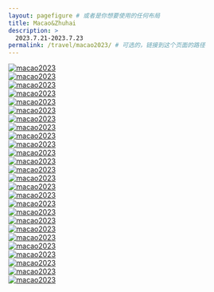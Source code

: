 ```yaml
---
layout: pagefigure # 或者是你想要使用的任何布局
title: Macao&Zhuhai
description: >
  2023.7.21-2023.7.23
permalink: /travel/macao2023/ # 可选的，链接到这个页面的路径
---
```


<div class="figure-grid">
<div class="figure-grid-sizer"></div>
<div class="figure-grid-item">
        <a href="https://hobbyfigure.rayleigh-lin.top/macao2023/_RAY3353.webp" data-lightbox="roadtrip" class="image-link">
        <img class="lozad" 
             data-src="https://hobbyfigure.rayleigh-lin.top/macao2023c/_RAY3353.webp"
             alt="macao2023"/>
        </a>
</div>
<div class="figure-grid-item">
        <a href="https://hobbyfigure.rayleigh-lin.top/macao2023/_RAY3356.webp" data-lightbox="roadtrip" class="image-link">
        <img class="lozad" 
             data-src="https://hobbyfigure.rayleigh-lin.top/macao2023c/_RAY3356.webp"
             alt="macao2023"/>
        </a>
</div>
<div class="figure-grid-item">
        <a href="https://hobbyfigure.rayleigh-lin.top/macao2023/_RAY3359.webp" data-lightbox="roadtrip" class="image-link">
        <img class="lozad" 
             data-src="https://hobbyfigure.rayleigh-lin.top/macao2023c/_RAY3359.webp"
             alt="macao2023"/>
        </a>
</div>
<div class="figure-grid-item">
        <a href="https://hobbyfigure.rayleigh-lin.top/macao2023/_RAY3361.webp" data-lightbox="roadtrip" class="image-link">
        <img class="lozad" 
             data-src="https://hobbyfigure.rayleigh-lin.top/macao2023c/_RAY3361.webp"
             alt="macao2023"/>
        </a>
</div>
<div class="figure-grid-item">
        <a href="https://hobbyfigure.rayleigh-lin.top/macao2023/_RAY3362.webp" data-lightbox="roadtrip" class="image-link">
        <img class="lozad" 
             data-src="https://hobbyfigure.rayleigh-lin.top/macao2023c/_RAY3362.webp"
             alt="macao2023"/>
        </a>
</div>
<div class="figure-grid-item">
        <a href="https://hobbyfigure.rayleigh-lin.top/macao2023/_RAY3394.webp" data-lightbox="roadtrip" class="image-link">
        <img class="lozad" 
             data-src="https://hobbyfigure.rayleigh-lin.top/macao2023c/_RAY3394.webp"
             alt="macao2023"/>
        </a>
</div>
<div class="figure-grid-item">
        <a href="https://hobbyfigure.rayleigh-lin.top/macao2023/_RAY3424.webp" data-lightbox="roadtrip" class="image-link">
        <img class="lozad" 
             data-src="https://hobbyfigure.rayleigh-lin.top/macao2023c/_RAY3424.webp"
             alt="macao2023"/>
        </a>
</div>
<div class="figure-grid-item">
        <a href="https://hobbyfigure.rayleigh-lin.top/macao2023/_RAY3452.webp" data-lightbox="roadtrip" class="image-link">
        <img class="lozad" 
             data-src="https://hobbyfigure.rayleigh-lin.top/macao2023c/_RAY3452.webp"
             alt="macao2023"/>
        </a>
</div>
<div class="figure-grid-item">
        <a href="https://hobbyfigure.rayleigh-lin.top/macao2023/_RAY3467.webp" data-lightbox="roadtrip" class="image-link">
        <img class="lozad" 
             data-src="https://hobbyfigure.rayleigh-lin.top/macao2023c/_RAY3467.webp"
             alt="macao2023"/>
        </a>
</div>
<div class="figure-grid-item">
        <a href="https://hobbyfigure.rayleigh-lin.top/macao2023/_RAY3471.webp" data-lightbox="roadtrip" class="image-link">
        <img class="lozad" 
             data-src="https://hobbyfigure.rayleigh-lin.top/macao2023c/_RAY3471.webp"
             alt="macao2023"/>
        </a>
</div>
<div class="figure-grid-item">
        <a href="https://hobbyfigure.rayleigh-lin.top/macao2023/_RAY3473.webp" data-lightbox="roadtrip" class="image-link">
        <img class="lozad" 
             data-src="https://hobbyfigure.rayleigh-lin.top/macao2023c/_RAY3473.webp"
             alt="macao2023"/>
        </a>
</div>
<div class="figure-grid-item">
        <a href="https://hobbyfigure.rayleigh-lin.top/macao2023/_RAY3476.webp" data-lightbox="roadtrip" class="image-link">
        <img class="lozad" 
             data-src="https://hobbyfigure.rayleigh-lin.top/macao2023c/_RAY3476.webp"
             alt="macao2023"/>
        </a>
</div>
<div class="figure-grid-item">
        <a href="https://hobbyfigure.rayleigh-lin.top/macao2023/_RAY3477.webp" data-lightbox="roadtrip" class="image-link">
        <img class="lozad" 
             data-src="https://hobbyfigure.rayleigh-lin.top/macao2023c/_RAY3477.webp"
             alt="macao2023"/>
        </a>
</div>
<div class="figure-grid-item">
        <a href="https://hobbyfigure.rayleigh-lin.top/macao2023/_RAY3483.webp" data-lightbox="roadtrip" class="image-link">
        <img class="lozad" 
             data-src="https://hobbyfigure.rayleigh-lin.top/macao2023c/_RAY3483.webp"
             alt="macao2023"/>
        </a>
</div>
<div class="figure-grid-item">
        <a href="https://hobbyfigure.rayleigh-lin.top/macao2023/_RAY3488.webp" data-lightbox="roadtrip" class="image-link">
        <img class="lozad" 
             data-src="https://hobbyfigure.rayleigh-lin.top/macao2023c/_RAY3488.webp"
             alt="macao2023"/>
        </a>
</div>
<div class="figure-grid-item">
        <a href="https://hobbyfigure.rayleigh-lin.top/macao2023/_RAY3504.webp" data-lightbox="roadtrip" class="image-link">
        <img class="lozad" 
             data-src="https://hobbyfigure.rayleigh-lin.top/macao2023c/_RAY3504.webp"
             alt="macao2023"/>
        </a>
</div>
<div class="figure-grid-item">
        <a href="https://hobbyfigure.rayleigh-lin.top/macao2023/_RAY3519.webp" data-lightbox="roadtrip" class="image-link">
        <img class="lozad" 
             data-src="https://hobbyfigure.rayleigh-lin.top/macao2023c/_RAY3519.webp"
             alt="macao2023"/>
        </a>
</div>
<div class="figure-grid-item">
        <a href="https://hobbyfigure.rayleigh-lin.top/macao2023/_RAY3523.webp" data-lightbox="roadtrip" class="image-link">
        <img class="lozad" 
             data-src="https://hobbyfigure.rayleigh-lin.top/macao2023c/_RAY3523.webp"
             alt="macao2023"/>
        </a>
</div>
<div class="figure-grid-item">
        <a href="https://hobbyfigure.rayleigh-lin.top/macao2023/_RAY3524.webp" data-lightbox="roadtrip" class="image-link">
        <img class="lozad" 
             data-src="https://hobbyfigure.rayleigh-lin.top/macao2023c/_RAY3524.webp"
             alt="macao2023"/>
        </a>
</div>
<div class="figure-grid-item">
        <a href="https://hobbyfigure.rayleigh-lin.top/macao2023/_RAY3540.webp" data-lightbox="roadtrip" class="image-link">
        <img class="lozad" 
             data-src="https://hobbyfigure.rayleigh-lin.top/macao2023c/_RAY3540.webp"
             alt="macao2023"/>
        </a>
</div>
<div class="figure-grid-item">
        <a href="https://hobbyfigure.rayleigh-lin.top/macao2023/_RAY3558.webp" data-lightbox="roadtrip" class="image-link">
        <img class="lozad" 
             data-src="https://hobbyfigure.rayleigh-lin.top/macao2023c/_RAY3558.webp"
             alt="macao2023"/>
        </a>
</div>
<div class="figure-grid-item">
        <a href="https://hobbyfigure.rayleigh-lin.top/macao2023/_RAY3569.webp" data-lightbox="roadtrip" class="image-link">
        <img class="lozad" 
             data-src="https://hobbyfigure.rayleigh-lin.top/macao2023c/_RAY3569.webp"
             alt="macao2023"/>
        </a>
</div>
<div class="figure-grid-item">
        <a href="https://hobbyfigure.rayleigh-lin.top/macao2023/_RAY3579.webp" data-lightbox="roadtrip" class="image-link">
        <img class="lozad" 
             data-src="https://hobbyfigure.rayleigh-lin.top/macao2023c/_RAY3579.webp"
             alt="macao2023"/>
        </a>
</div>
<div class="figure-grid-item">
        <a href="https://hobbyfigure.rayleigh-lin.top/macao2023/_RAY3591.webp" data-lightbox="roadtrip" class="image-link">
        <img class="lozad" 
             data-src="https://hobbyfigure.rayleigh-lin.top/macao2023c/_RAY3591.webp"
             alt="macao2023"/>
        </a>
</div>
<div class="figure-grid-item">
        <a href="https://hobbyfigure.rayleigh-lin.top/macao2023/_RAY3608.webp" data-lightbox="roadtrip" class="image-link">
        <img class="lozad" 
             data-src="https://hobbyfigure.rayleigh-lin.top/macao2023c/_RAY3608.webp"
             alt="macao2023"/>
        </a>
</div>
<div class="figure-grid-item">
        <a href="https://hobbyfigure.rayleigh-lin.top/macao2023/_RAY3626.webp" data-lightbox="roadtrip" class="image-link">
        <img class="lozad" 
             data-src="https://hobbyfigure.rayleigh-lin.top/macao2023c/_RAY3626.webp"
             alt="macao2023"/>
        </a>
</div>
</div>